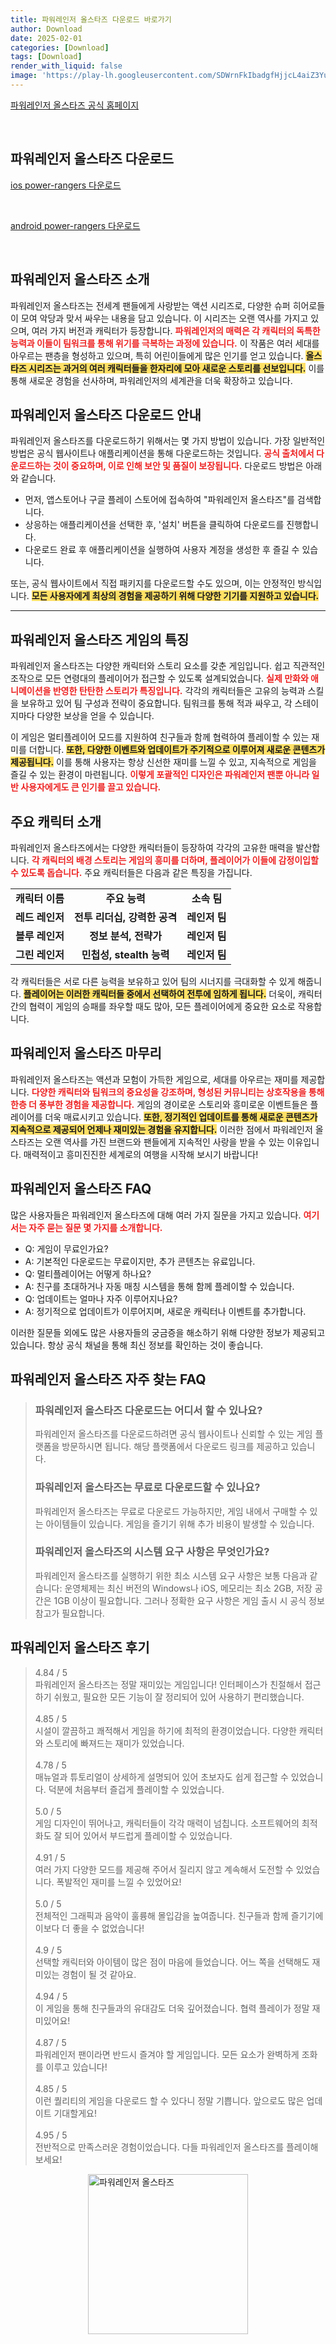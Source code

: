 ```yaml
---
title: 파워레인저 올스타즈 다운로드 바로가기
author: Download
date: 2025-02-01
categories: [Download]
tags: [Download]
render_with_liquid: false
image: 'https://play-lh.googleusercontent.com/SDWrnFkIbadgfHjjcL4aiZ3YuFGIvDYEIvUpvVbobA91mf50LGmtym7sCGVVDXHqaPs=s256-rw'
---
```

<p><a class='click-button' title='파워레인저 올스타즈' href='https://www.gameking.com/power_rangers/pras_download.html' rel='nofollow'>파워레인저 올스타즈 공식 홈페이지</a></p><br>
<h2 id='파워레인저 올스타즈_다운로드'>파워레인저 올스타즈 다운로드</h2>
<p><a class="click-button ios" title="power-rangers 다운로드" href="https://apps.apple.com/kr/app/%ED%8C%8C%EC%9B%8C%EB%A0%88%EC%9D%B8%EC%A0%80-%EC%98%AC%EC%8A%A4%ED%83%80%EC%A6%88/id6470340145" rel="nofollow">ios power-rangers 다운로드</a></p><br>
<p><a class="click-button android" title="power-rangers 다운로드" href="https://play.google.comhttps://play.google.com/store/apps/details?id=com.moveint.PRA" rel="nofollow">android power-rangers 다운로드</a></p><br>


<h2 id='파워레인저올스타즈소개'>파워레인저 올스타즈 소개</h2>

<p>파워레인저 올스타즈는 전세계 팬들에게 사랑받는 액션 시리즈로, 다양한 슈퍼 히어로들이 모여 악당과 맞서 싸우는 내용을 담고 있습니다. 이 시리즈는 오랜 역사를 가지고 있으며, 여러 가지 버전과 캐릭터가 등장합니다. <b><span style="color: #ee2323;">파워레인저의 매력은 각 캐릭터의 독특한 능력과 이들이 팀워크를 통해 위기를 극복하는 과정에 있습니다.</span></b> 이 작품은 여러 세대를 아우르는 팬층을 형성하고 있으며, 특히 어린이들에게 많은 인기를 얻고 있습니다. <b><span style="background-color: #ffe066;">올스타즈 시리즈는 과거의 여러 캐릭터들을 한자리에 모아 새로운 스토리를 선보입니다.</span></b> 이를 통해 새로운 경험을 선사하며, 파워레인저의 세계관을 더욱 확장하고 있습니다. </p>

<h2 id='다운로드안내'>파워레인저 올스타즈 다운로드 안내</h2>

<p>파워레인저 올스타즈를 다운로드하기 위해서는 몇 가지 방법이 있습니다. 가장 일반적인 방법은 공식 웹사이트나 애플리케이션을 통해 다운로드하는 것입니다. <b><span style="color: #ee2323;">공식 출처에서 다운로드하는 것이 중요하며, 이로 인해 보안 및 품질이 보장됩니다.</span></b> 다운로드 방법은 아래와 같습니다.</p>

<ul>
    <li>먼저, 앱스토어나 구글 플레이 스토어에 접속하여 "파워레인저 올스타즈"를 검색합니다.</li>
    <li>상응하는 애플리케이션을 선택한 후, '설치' 버튼을 클릭하여 다운로드를 진행합니다.</li>
    <li>다운로드 완료 후 애플리케이션을 실행하여 사용자 계정을 생성한 후 즐길 수 있습니다.</li>
</ul>

<p>또는, 공식 웹사이트에서 직접 패키지를 다운로드할 수도 있으며, 이는 안정적인 방식입니다. <b><span style="background-color: #ffe066;">모든 사용자에게 최상의 경험을 제공하기 위해 다양한 기기를 지원하고 있습니다.</span></b></p>

<hr />

<h2 id='게임특징'>파워레인저 올스타즈 게임의 특징</h2>

<p>파워레인저 올스타즈는 다양한 캐릭터와 스토리 요소를 갖춘 게임입니다. 쉽고 직관적인 조작으로 모든 연령대의 플레이어가 접근할 수 있도록 설계되었습니다. <b><span style="color: #ee2323;">실제 만화와 애니메이션을 반영한 탄탄한 스토리가 특징입니다.</span></b> 각각의 캐릭터들은 고유의 능력과 스킬을 보유하고 있어 팀 구성과 전략이 중요합니다. 팀워크를 통해 적과 싸우고, 각 스테이지마다 다양한 보상을 얻을 수 있습니다.</p>

<p>이 게임은 멀티플레이어 모드를 지원하여 친구들과 함께 협력하여 플레이할 수 있는 재미를 더합니다. <b><span style="background-color: #ffe066;">또한, 다양한 이벤트와 업데이트가 주기적으로 이루어져 새로운 콘텐츠가 제공됩니다.</span></b> 이를 통해 사용자는 항상 신선한 재미를 느낄 수 있고, 지속적으로 게임을 즐길 수 있는 환경이 마련됩니다. <b><span style="color: #ee2323;">이렇게 포괄적인 디자인은 파워레인저 팬뿐 아니라 일반 사용자에게도 큰 인기를 끌고 있습니다.</span></b></p>

<h2 id='캐릭터소개'>주요 캐릭터 소개</h2>

<p>파워레인저 올스타즈에서는 다양한 캐릭터들이 등장하여 각각의 고유한 매력을 발산합니다. <b><span style="color: #ee2323;">각 캐릭터의 배경 스토리는 게임의 흥미를 더하며, 플레이어가 이들에 감정이입할 수 있도록 돕습니다.</span></b> 주요 캐릭터들은 다음과 같은 특징을 가집니다.</p>

<table>
    <tr>
        <td style="text-align: center; height: 17px;"><b>캐릭터 이름</b></td>
        <td style="text-align: center; height: 17px;"><b>주요 능력</b></td>
        <td style="text-align: center; height: 17px;"><b>소속 팀</b></td>
    </tr>
    <tr>
        <td style="text-align: center; height: 17px;"><b>레드 레인저</b></td>
        <td style="text-align: center; height: 17px;"><b>전투 리더십, 강력한 공격</b></td>
        <td style="text-align: center; height: 17px;"><b>레인저 팀</b></td>
    </tr>
    <tr>
        <td style="text-align: center; height: 17px;"><b>블루 레인저</b></td>
        <td style="text-align: center; height: 17px;"><b>정보 분석, 전략가</b></td>
        <td style="text-align: center; height: 17px;"><b>레인저 팀</b></td>
    </tr>
    <tr>
        <td style="text-align: center; height: 17px;"><b>그린 레인저</b></td>
        <td style="text-align: center; height: 17px;"><b>민첩성, stealth 능력</b></td>
        <td style="text-align: center; height: 17px;"><b>레인저 팀</b></td>
    </tr>
</table>

<p>각 캐릭터들은 서로 다른 능력을 보유하고 있어 팀의 시너지를 극대화할 수 있게 해줍니다. <b><span style="background-color: #ffe066;">플레이어는 이러한 캐릭터들 중에서 선택하여 전투에 임하게 됩니다.</span></b> 더욱이, 캐릭터 간의 협력이 게임의 승패를 좌우할 때도 많아, 모든 플레이어에게 중요한 요소로 작용합니다.</p>

<h2 id='마무리'>파워레인저 올스타즈 마무리</h2>

<p>파워레인저 올스타즈는 액션과 모험이 가득한 게임으로, 세대를 아우르는 재미를 제공합니다. <b><span style="color: #ee2323;">다양한 캐릭터와 팀워크의 중요성을 강조하며, 형성된 커뮤니티는 상호작용을 통해 한층 더 풍부한 경험을 제공합니다.</span></b> 게임의 경이로운 스토리와 흥미로운 이벤트들은 플레이어를 더욱 매료시키고 있습니다. <b><span style="background-color: #ffe066;">또한, 정기적인 업데이트를 통해 새로운 콘텐츠가 지속적으로 제공되어 언제나 재미있는 경험을 유지합니다.</span></b> 이러한 점에서 파워레인저 올스타즈는 오랜 역사를 가진 브랜드와 팬들에게 지속적인 사랑을 받을 수 있는 이유입니다. 매력적이고 흥미진진한 세계로의 여행을 시작해 보시기 바랍니다!</p>

<h2 id='FAQ'>파워레인저 올스타즈 FAQ</h2>

<p>많은 사용자들은 파워레인저 올스타즈에 대해 여러 가지 질문을 가지고 있습니다. <b><span style="color: #ee2323;">여기서는 자주 묻는 질문 몇 가지를 소개합니다.</span></b></p>

<ul>
    <li>Q: 게임이 무료인가요?</li>
    <li>A: 기본적인 다운로드는 무료이지만, 추가 콘텐츠는 유료입니다.</li>
    <li>Q: 멀티플레이어는 어떻게 하나요?</li>
    <li>A: 친구를 초대하거나 자동 매칭 시스템을 통해 함께 플레이할 수 있습니다.</li>
    <li>Q: 업데이트는 얼마나 자주 이루어지나요?</li>
    <li>A: 정기적으로 업데이트가 이루어지며, 새로운 캐릭터나 이벤트를 추가합니다.</li>
</ul>

<p>이러한 질문들 외에도 많은 사용자들의 궁금증을 해소하기 위해 다양한 정보가 제공되고 있습니다. 항상 공식 채널을 통해 최신 정보를 확인하는 것이 좋습니다.</p>


<h2 id='파워레인저 올스타즈_자주_찾는_FAQ'>파워레인저 올스타즈 자주 찾는 FAQ</h2>
<div itemscope="" itemtype="https://schema.org/FAQPage"> <blockquote> <div itemscope="" itemprop="mainEntity" itemtype="https://schema.org/Question"> <h3 itemprop="name">파워레인저 올스타즈 다운로드는 어디서 할 수 있나요?</h3> <div itemscope="" itemprop="acceptedAnswer" itemtype="https://schema.org/Answer"> <span itemprop="text"> <p>파워레인저 올스타즈를 다운로드하려면 공식 웹사이트나 신뢰할 수 있는 게임 플랫폼을 방문하시면 됩니다. 해당 플랫폼에서 다운로드 링크를 제공하고 있습니다.</p> </span> </div> </div> <div itemscope="" itemprop="mainEntity" itemtype="https://schema.org/Question"> <h3 itemprop="name">파워레인저 올스타즈는 무료로 다운로드할 수 있나요?</h3> <div itemscope="" itemprop="acceptedAnswer" itemtype="https://schema.org/Answer"> <span itemprop="text"> <p>파워레인저 올스타즈는 무료로 다운로드 가능하지만, 게임 내에서 구매할 수 있는 아이템들이 있습니다. 게임을 즐기기 위해 추가 비용이 발생할 수 있습니다.</p> </span> </div> </div> <div itemscope="" itemprop="mainEntity" itemtype="https://schema.org/Question"> <h3 itemprop="name">파워레인저 올스타즈의 시스템 요구 사항은 무엇인가요?</h3> <div itemscope="" itemprop="acceptedAnswer" itemtype="https://schema.org/Answer"> <span itemprop="text"> <p>파워레인저 올스타즈를 실행하기 위한 최소 시스템 요구 사항은 보통 다음과 같습니다: 운영체제는 최신 버전의 Windows나 iOS, 메모리는 최소 2GB, 저장 공간은 1GB 이상이 필요합니다. 그러나 정확한 요구 사항은 게임 출시 시 공식 정보 참고가 필요합니다.</p> </span> </div> </div> </blockquote> </div>
<h2 id='파워레인저 올스타즈_후기'>파워레인저 올스타즈 후기</h2>
<div itemscope itemtype="https://schema.org/Product">
  <blockquote>
  <div itemprop="review" itemscope itemtype="https://schema.org/Review">
      <div itemprop="reviewRating" itemscope itemtype="https://schema.org/Rating"> <span itemprop="ratingValue">4.84</span> / <span itemprop="bestRating">5</span> </div>
      <span itemprop="reviewBody">파워레인저 올스타즈는 정말 재미있는 게임입니다! 인터페이스가 친절해서 접근하기 쉬웠고, 필요한 모든 기능이 잘 정리되어 있어 사용하기 편리했습니다.</span>
  </div>
  <br>
  <div itemprop="review" itemscope itemtype="https://schema.org/Review">
      <div itemprop="reviewRating" itemscope itemtype="https://schema.org/Rating"> <span itemprop="ratingValue">4.85</span> / <span itemprop="bestRating">5</span> </div>
      <span itemprop="reviewBody">시설이 깔끔하고 쾌적해서 게임을 하기에 최적의 환경이었습니다. 다양한 캐릭터와 스토리에 빠져드는 재미가 있었습니다.</span>
  </div>
  <br>
  <div itemprop="review" itemscope itemtype="https://schema.org/Review">
      <div itemprop="reviewRating" itemscope itemtype="https://schema.org/Rating"> <span itemprop="ratingValue">4.78</span> / <span itemprop="bestRating">5</span> </div>
      <span itemprop="reviewBody">매뉴얼과 튜토리얼이 상세하게 설명되어 있어 초보자도 쉽게 접근할 수 있었습니다. 덕분에 처음부터 즐겁게 플레이할 수 있었습니다.</span>
  </div>
  <br>
  <div itemprop="review" itemscope itemtype="https://schema.org/Review">
      <div itemprop="reviewRating" itemscope itemtype="https://schema.org/Rating"> <span itemprop="ratingValue">5.0</span> / <span itemprop="bestRating">5</span> </div>
      <span itemprop="reviewBody">게임 디자인이 뛰어나고, 캐릭터들이 각각 매력이 넘칩니다. 소프트웨어의 최적화도 잘 되어 있어서 부드럽게 플레이할 수 있었습니다.</span>
  </div>
  <br>
  <div itemprop="review" itemscope itemtype="https://schema.org/Review">
      <div itemprop="reviewRating" itemscope itemtype="https://schema.org/Rating"> <span itemprop="ratingValue">4.91</span> / <span itemprop="bestRating">5</span> </div>
      <span itemprop="reviewBody">여러 가지 다양한 모드를 제공해 주어서 질리지 않고 계속해서 도전할 수 있었습니다. 폭발적인 재미를 느낄 수 있었어요!</span>
  </div>
  <br>
  <div itemprop="review" itemscope itemtype="https://schema.org/Review">
      <div itemprop="reviewRating" itemscope itemtype="https://schema.org/Rating"> <span itemprop="ratingValue">5.0</span> / <span itemprop="bestRating">5</span> </div>
      <span itemprop="reviewBody">전체적인 그래픽과 음악이 훌륭해 몰입감을 높여줍니다. 친구들과 함께 즐기기에 이보다 더 좋을 수 없었습니다!</span>
  </div>
  <br>
  <div itemprop="review" itemscope itemtype="https://schema.org/Review">
      <div itemprop="reviewRating" itemscope itemtype="https://schema.org/Rating"> <span itemprop="ratingValue">4.9</span> / <span itemprop="bestRating">5</span> </div>
      <span itemprop="reviewBody">선택할 캐릭터와 아이템이 많은 점이 마음에 들었습니다. 어느 쪽을 선택해도 재미있는 경험이 될 것 같아요.</span>
  </div>
  <br>
  <div itemprop="review" itemscope itemtype="https://schema.org/Review">
      <div itemprop="reviewRating" itemscope itemtype="https://schema.org/Rating"> <span itemprop="ratingValue">4.94</span> / <span itemprop="bestRating">5</span> </div>
      <span itemprop="reviewBody">이 게임을 통해 친구들과의 유대감도 더욱 깊어졌습니다. 협력 플레이가 정말 재미있어요!</span>
  </div>
  <br>
  <div itemprop="review" itemscope itemtype="https://schema.org/Review">
      <div itemprop="reviewRating" itemscope itemtype="https://schema.org/Rating"> <span itemprop="ratingValue">4.87</span> / <span itemprop="bestRating">5</span> </div>
      <span itemprop="reviewBody">파워레인저 팬이라면 반드시 즐겨야 할 게임입니다. 모든 요소가 완벽하게 조화를 이루고 있습니다!</span>
  </div>
  <br>
  <div itemprop="review" itemscope itemtype="https://schema.org/Review">
      <div itemprop="reviewRating" itemscope itemtype="https://schema.org/Rating"> <span itemprop="ratingValue">4.85</span> / <span itemprop="bestRating">5</span> </div>
      <span itemprop="reviewBody">이런 퀄리티의 게임을 다운로드 할 수 있다니 정말 기쁩니다. 앞으로도 많은 업데이트 기대할게요!</span>
  </div>
  <br>
  <div itemprop="review" itemscope itemtype="https://schema.org/Review">
      <div itemprop="reviewRating" itemscope itemtype="https://schema.org/Rating"> <span itemprop="ratingValue">4.95</span> / <span itemprop="bestRating">5</span> </div>
      <span itemprop="reviewBody">전반적으로 만족스러운 경험이었습니다. 다들 파워레인저 올스타즈를 플레이해보세요!</span>
  </div>
  </blockquote>
</div>
<figure class="image" style="display: flex; justify-content: center; align-items: center; margin: 0;"><img src="https://play-lh.googleusercontent.com/SDWrnFkIbadgfHjjcL4aiZ3YuFGIvDYEIvUpvVbobA91mf50LGmtym7sCGVVDXHqaPs=s256-rw" alt="파워레인저 올스타즈" width="256" height="256" style="max-width: 100%; height: auto;"></figure>